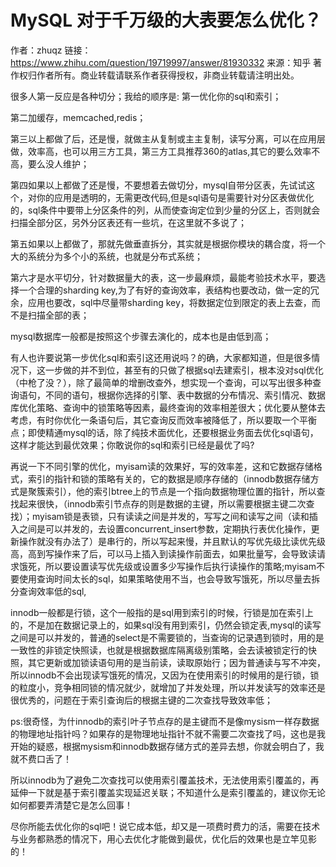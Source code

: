 # MySQL 对于千万级的大表要怎么优化？



作者：zhuqz
链接：https://www.zhihu.com/question/19719997/answer/81930332
来源：知乎
著作权归作者所有。商业转载请联系作者获得授权，非商业转载请注明出处。



很多人第一反应是各种切分；我给的顺序是:
第一优化你的sql和索引；

第二加缓存，memcached,redis；

第三以上都做了后，还是慢，就做主从复制或主主复制，读写分离，可以在应用层做，效率高，也可以用三方工具，第三方工具推荐360的atlas,其它的要么效率不高，要么没人维护；

第四如果以上都做了还是慢，不要想着去做切分，mysql自带分区表，先试试这个，对你的应用是透明的，无需更改代码,但是sql语句是需要针对分区表做优化的，sql条件中要带上分区条件的列，从而使查询定位到少量的分区上，否则就会扫描全部分区，另外分区表还有一些坑，在这里就不多说了；

第五如果以上都做了，那就先做垂直拆分，其实就是根据你模块的耦合度，将一个大的系统分为多个小的系统，也就是分布式系统；

第六才是水平切分，针对数据量大的表，这一步最麻烦，最能考验技术水平，要选择一个合理的sharding key,为了有好的查询效率，表结构也要改动，做一定的冗余，应用也要改，sql中尽量带sharding key，将数据定位到限定的表上去查，而不是扫描全部的表；

mysql数据库一般都是按照这个步骤去演化的，成本也是由低到高；

有人也许要说第一步优化sql和索引这还用说吗？的确，大家都知道，但是很多情况下，这一步做的并不到位，甚至有的只做了根据sql去建索引，根本没对sql优化（中枪了没？），除了最简单的增删改查外，想实现一个查询，可以写出很多种查询语句，不同的语句，根据你选择的引擎、表中数据的分布情况、索引情况、数据库优化策略、查询中的锁策略等因素，最终查询的效率相差很大；优化要从整体去考虑，有时你优化一条语句后，其它查询反而效率被降低了，所以要取一个平衡点；即使精通mysql的话，除了纯技术面优化，还要根据业务面去优化sql语句，这样才能达到最优效果；你敢说你的sql和索引已经是最优了吗?

再说一下不同引擎的优化，myisam读的效果好，写的效率差，这和它数据存储格式，索引的指针和锁的策略有关的，它的数据是顺序存储的（innodb数据存储方式是聚簇索引），他的索引btree上的节点是一个指向数据物理位置的指针，所以查找起来很快，（innodb索引节点存的则是数据的主键，所以需要根据主键二次查找）；myisam锁是表锁，只有读读之间是并发的，写写之间和读写之间（读和插入之间是可以并发的，去设置concurrent_insert参数，定期执行表优化操作，更新操作就没有办法了）是串行的，所以写起来慢，并且默认的写优先级比读优先级高，高到写操作来了后，可以马上插入到读操作前面去，如果批量写，会导致读请求饿死，所以要设置读写优先级或设置多少写操作后执行读操作的策略;myisam不要使用查询时间太长的sql，如果策略使用不当，也会导致写饿死，所以尽量去拆分查询效率低的sql,

innodb一般都是行锁，这个一般指的是sql用到索引的时候，行锁是加在索引上的，不是加在数据记录上的，如果sql没有用到索引，仍然会锁定表,mysql的读写之间是可以并发的，普通的select是不需要锁的，当查询的记录遇到锁时，用的是一致性的非锁定快照读，也就是根据数据库隔离级别策略，会去读被锁定行的快照，其它更新或加锁读语句用的是当前读，读取原始行；因为普通读与写不冲突，所以innodb不会出现读写饿死的情况，又因为在使用索引的时候用的是行锁，锁的粒度小，竞争相同锁的情况就少，就增加了并发处理，所以并发读写的效率还是很优秀的，问题在于索引查询后的根据主键的二次查找导致效率低；

ps:很奇怪，为什innodb的索引叶子节点存的是主键而不是像mysism一样存数据的物理地址指针吗？如果存的是物理地址指针不就不需要二次查找了吗，这也是我开始的疑惑，根据mysism和innodb数据存储方式的差异去想，你就会明白了，我就不费口舌了！

所以innodb为了避免二次查找可以使用索引覆盖技术，无法使用索引覆盖的，再延伸一下就是基于索引覆盖实现延迟关联；不知道什么是索引覆盖的，建议你无论如何都要弄清楚它是怎么回事！

尽你所能去优化你的sql吧！说它成本低，却又是一项费时费力的活，需要在技术与业务都熟悉的情况下，用心去优化才能做到最优，优化后的效果也是立竿见影的！